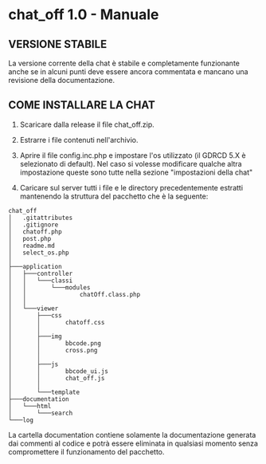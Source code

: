 # chat_off 1.0 - Manuale

## VERSIONE STABILE

La versione corrente della chat è stabile e completamente funzionante anche se in alcuni punti deve essere ancora commentata e mancano una revisione della documentazione.

## COME INSTALLARE LA CHAT

1. Scaricare dalla release il file chat_off.zip.

2. Estrarre i file contenuti nell'archivio.

3. Aprire il file config.inc.php e impostare l'os utilizzato (il GDRCD 5.X è selezionato di default).
   Nel caso si volesse modificare qualche altra impostazione queste sono tutte nella sezione "impostazioni della chat"

4. Caricare sul server tutti i file e le directory precedentemente estratti mantenendo la struttura del pacchetto che è la seguente:

```
chat_off
│   .gitattributes
│   .gitignore
│   chatoff.php
│   post.php
│   readme.md
│   select_os.php
│   
├───application
│   ├───controller
│   │   └───classi
│   │       └───modules
│   │               chatOff.class.php
│   │               
│   └───viewer
│       ├───css
│       │       chatoff.css
│       │       
│       ├───img
│       │       bbcode.png
│       │       cross.png
│       │       
│       ├───js
│       │       bbcode_ui.js
│       │       chat_off.js
│       │       
│       └───template
├───documentation
│   └───html
│       └───search
└───log
```

La cartella documentation contiene solamente la documentazione generata dai commenti al codice e potrà essere eliminata in qualsiasi momento senza compromettere il funzionamento del pacchetto.